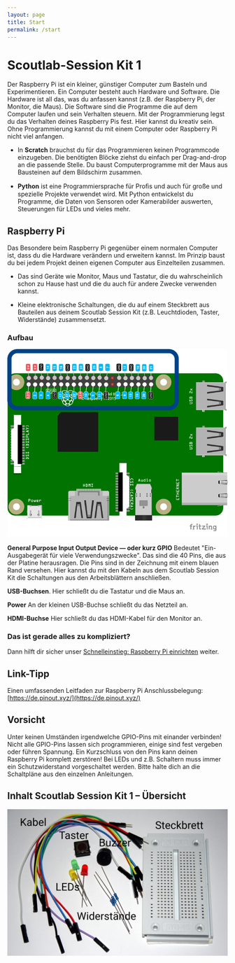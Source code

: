```yaml
---
layout: page
title: Start
permalink: /start
---
```

# Scoutlab-Session Kit 1

Der Raspberry Pi ist ein kleiner, günstiger Computer zum Basteln und Experimentieren.
Ein Computer besteht auch Hardware und Software. Die Hardware ist all das, was du anfassen kannst (z.B. der Raspberry Pi, der Monitor, die Maus). Die Software sind die Programme die auf dem Computer laufen und sein Verhalten steuern. Mit der Programmierung legst du das Verhalten deines Raspberry Pis fest. Hier kannst du kreativ sein. Ohne Programmierung kannst du mit einem Computer oder Raspberry Pi nicht viel anfangen.

* In **Scratch** brauchst du für das Programmieren keinen Programmcode einzugeben. Die benötigten Blöcke ziehst du einfach per Drag-and-drop an die passende Stelle. Du baust Computerprogramme mit der Maus aus Bausteinen auf dem Bildschirm zusammen.

* **Python** ist eine Programmiersprache für Proﬁs und auch für große und spezielle Projekte verwendet wird. Mit Python entwickelst du Programme, die Daten von Sensoren oder Kamerabilder auswerten, Steuerungen für LEDs und vieles mehr.

## Raspberry Pi

Das Besondere beim Raspberry Pi gegenüber einem normalen Computer ist, dass du die Hardware verändern und erweitern kannst. Im Prinzip baust du bei jedem Projekt deinen eigenen Computer aus Einzelteilen zusammen.

* Das sind Geräte wie Monitor, Maus und Tastatur, die du wahrscheinlich schon zu Hause hast und die du auch für andere Zwecke verwenden kannst.

* Kleine elektronische Schaltungen, die du auf einem Steckbrett aus Bauteilen aus deinem Scoutlab Session Kit (z.B. Leuchtdioden, Taster, Widerstände) zusammensetzt.

### Aufbau

![](images/raspberryPi_Platine-GPIO-Belegung_Querformat.png)

**General Purpose Input Output Device — oder kurz GPIO**
Bedeutet "Ein- Ausgabegerät für viele Verwendungszwecke". Das sind die 40 Pins, die aus der Platine herausragen.
Die Pins sind in der Zeichnung mit einem blauen Rand versehen. Hier kannst du mit den Kabeln aus dem Scoutlab Session Kit die Schaltungen aus den Arbeitsblättern anschließen.

**USB-Buchsen**.
Hier schließt du die Tastatur und die Maus an.

**Power**
An der kleinen USB-Buchse schließt du das Netzteil an.

**HDMI-Buchse**
Hier schließt du das HDMI-Kabel für den Monitor an.

### Das ist gerade alles zu kompliziert?
Dann hilft dir sicher unser <span class="glyphicon glyphicon-book" aria-hidden="true">[Schnelleinstieg: Raspberry Pi einrichten](https://vcp-scoutlab.github.io/scoutlab-session-kit-1/einrichtung-raspberrypi)</span> weiter.

## Link-Tipp
Einen umfassenden Leitfaden zur Raspberry Pi Anschlussbelegung: [https://de.pinout.xyz/](https://de.pinout.xyz/)

<div class="alert alert-warning" role="alert">
<h2>Vorsicht</h2>
Unter keinen Umständen irgendwelche GPIO-Pins mit einander verbinden!
Nicht alle GPIO-Pins lassen sich programmieren, einige sind fest vergeben oder führen Spannung.
Ein Kurzschluss von den Pins kann deinen Raspberry Pi komplett zerstören!
Bei LEDs und z.B. Schaltern muss immer ein Schutzwiderstand vorgeschaltet werden.
Bitte halte dich an die Schaltpläne aus den einzelnen Anleitungen.
</div>

## Inhalt Scoutlab Session Kit 1 – Übersicht

![](images/bauteile.jpg)
